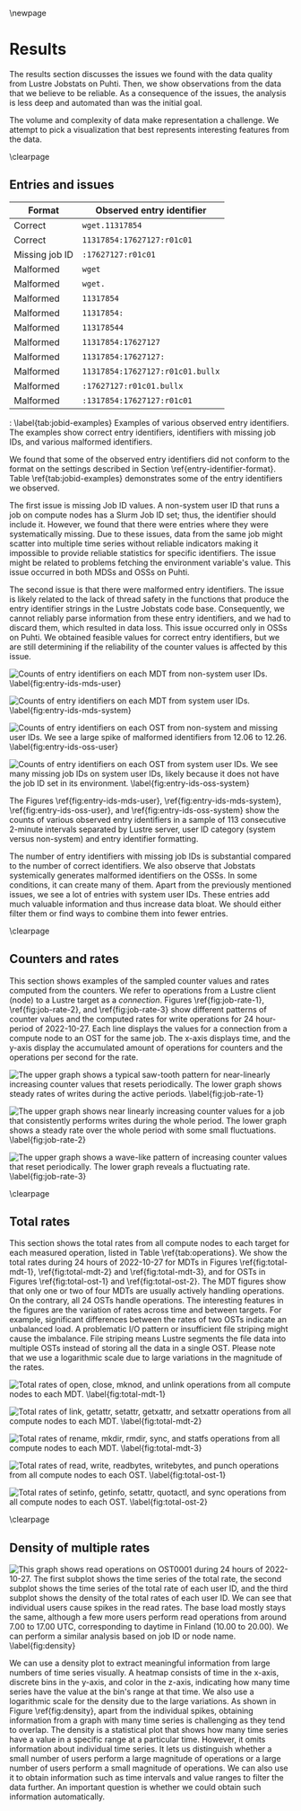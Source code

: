 \newpage

# Results
The results section discusses the issues we found with the data quality from Lustre Jobstats on Puhti.
Then, we show observations from the data that we believe to be reliable.
As a consequence of the issues, the analysis is less deep and automated than was the initial goal.

The volume and complexity of data make representation a challenge.
We attempt to pick a visualization that best represents interesting features from the data.


\clearpage

## Entries and issues

Format | Observed entry identifier
-|-
Correct | `wget.11317854`
Correct | `11317854:17627127:r01c01`
Missing job ID | `:17627127:r01c01`
Malformed | `wget`
Malformed | `wget.`
Malformed | `11317854`
Malformed | `11317854:`
Malformed | `113178544`
Malformed | `11317854:17627127`
Malformed | `11317854:17627127:`
Malformed | `11317854:17627127:r01c01.bullx`
Malformed | `:17627127:r01c01.bullx`
Malformed | `:1317854:17627127:r01c01`

: \label{tab:jobid-examples}
Examples of various observed entry identifiers.
The examples show correct entry identifiers, identifiers with missing job IDs, and various malformed identifiers.

We found that some of the observed entry identifiers did not conform to the format on the settings described in Section \ref{entry-identifier-format}.
Table \ref{tab:jobid-examples} demonstrates some of the entry identifiers we observed.

The first issue is missing Job ID values.
A non-system user ID that runs a job on compute nodes has a Slurm Job ID set; thus, the identifier should include it.
However, we found that there were entries where they were systematically missing.
Due to these issues, data from the same job might scatter into multiple time series without reliable indicators making it impossible to provide reliable statistics for specific identifiers.
The issue might be related to problems fetching the environment variable's value.
This issue occurred in both MDSs and OSSs on Puhti.

The second issue is that there were malformed entry identifiers.
The issue is likely related to the lack of thread safety in the functions that produce the entry identifier strings in the Lustre Jobstats code base.
Consequently, we cannot reliably parse information from these entry identifiers, and we had to discard them, which resulted in data loss.
This issue occurred only in OSSs on Puhti.
We obtained feasible values for correct entry identifiers, but we are still determining if the reliability of the counter values is affected by this issue.

![
Counts of entry identifiers on each MDT from non-system user IDs.
\label{fig:entry-ids-mds-user}
](figures/entry_ids_mds_user.svg)

![
Counts of entry identifiers on each MDT from system user IDs.
\label{fig:entry-ids-mds-system}
](figures/entry_ids_mds_system.svg)

![
Counts of entry identifiers on each OST from non-system and missing user IDs.
We see a large spike of malformed identifiers from 12.06 to 12.26.
\label{fig:entry-ids-oss-user}
](figures/entry_ids_oss_user.svg)

![
Counts of entry identifiers on each OST from system user IDs.
We see many missing job IDs on system user IDs, likely because it does not have the job ID set in its environment.
\label{fig:entry-ids-oss-system}
](figures/entry_ids_oss_system.svg)

The Figures \ref{fig:entry-ids-mds-user}, \ref{fig:entry-ids-mds-system}, \ref{fig:entry-ids-oss-user}, and \ref{fig:entry-ids-oss-system} show the counts of various observed entry identifiers in a sample of 113 consecutive 2-minute intervals separated by Lustre server, user ID category (system versus non-system) and entry identifier formatting.

The number of entry identifiers with missing job IDs is substantial compared to the number of correct identifiers.
We also observe that Jobstats systemically generates malformed identifiers on the OSSs.
In some conditions, it can create many of them.
Apart from the previously mentioned issues, we see a lot of entries with system user IDs.
These entries add much valuable information and thus increase data bloat.
We should either filter them or find ways to combine them into fewer entries.


\clearpage

## Counters and rates
This section shows examples of the sampled counter values and rates computed from the counters.
We refer to operations from a Lustre client (node) to a Lustre target as a *connection*.
Figures \ref{fig:job-rate-1}, \ref{fig:job-rate-2}, and \ref{fig:job-rate-3} show different patterns of counter values and the computed rates for write operations for 24 hour-period of 2022-10-27. 
Each line displays the values for a connection from a compute node to an OST for the same job.
The x-axis displays time, and the y-axis display the accumulated amount of operations for counters and the operations per second for the rate.

![
The upper graph shows a typical saw-tooth pattern for near-linearly increasing counter values that resets periodically.
The lower graph shows steady rates of writes during the active periods.
\label{fig:job-rate-1}
](figures/2022-10-27_ost_job_write_1.svg)

![
The upper graph shows near linearly increasing counter values for a job that consistently performs writes during the whole period.
The lower graph shows a steady rate over the whole period with some small fluctuations.
\label{fig:job-rate-2}
](figures/2022-10-27_ost_job_write_2.svg)

![
The upper graph shows a wave-like pattern of increasing counter values that reset periodically.
The lower graph reveals a fluctuating rate.
\label{fig:job-rate-3}
](figures/2022-10-27_ost_job_write_3.svg)


\clearpage

## Total rates
This section shows the total rates from all compute nodes to each target for each measured operation, listed in Table \ref{tab:operations}.
We show the total rates during 24 hours of 2022-10-27 for MDTs in Figures \ref{fig:total-mdt-1}, \ref{fig:total-mdt-2} and \ref{fig:total-mdt-3}, and for OSTs in Figures \ref{fig:total-ost-1} and \ref{fig:total-ost-2}.
The MDT figures show that only one or two of four MDTs are usually actively handling operations.
On the contrary, all 24 OSTs handle operations.
The interesting features in the figures are the variation of rates across time and between targets.
For example, significant differences between the rates of two OSTs indicate an unbalanced load.
A problematic I/O pattern or insufficient file striping might cause the imbalance.
File striping means Lustre segments the file data into multiple OSTs instead of storing all the data in a single OST.
Please note that we use a logarithmic scale due to large variations in the magnitude of the rates.

![Total rates of open, close, mknod, and unlink operations from all compute nodes to each MDT. \label{fig:total-mdt-1}](figures/2022-10-27_mdt_compute_1.svg)

![Total rates of link, getattr, setattr, getxattr, and setxattr operations from all compute nodes to each MDT. \label{fig:total-mdt-2}](figures/2022-10-27_mdt_compute_2.svg)

![Total rates of rename, mkdir, rmdir, sync, and statfs operations from all compute nodes to each MDT. \label{fig:total-mdt-3}](figures/2022-10-27_mdt_compute_3.svg)

![Total rates of read, write, readbytes, writebytes, and punch operations from all compute nodes to each OST. \label{fig:total-ost-1}](figures/2022-10-27_ost_compute_1.svg)

![Total rates of setinfo, getinfo, setattr, quotactl, and sync operations from all compute nodes to each OST. \label{fig:total-ost-2}](figures/2022-10-27_ost_compute_2.svg)


\clearpage

## Density of multiple rates
![This graph shows read operations on OST0001 during 24 hours of 2022-10-27.
The first subplot shows the time series of the total rate, the second subplot shows the time series of the total rate of each user ID, and the third subplot shows the density of the total rates of each user ID.
We can see that individual users cause spikes in the read rates.
The base load mostly stays the same, although a few more users perform read operations from around 7.00 to 17.00 UTC, corresponding to daytime in Finland (10.00 to 20.00).
We can perform a similar analysis based on job ID or node name.
\label{fig:density}](figures/2022-10-27_ost0001_compute_read.svg)

We can use a density plot to extract meaningful information from large numbers of time series visually.
A heatmap consists of time in the x-axis, discrete bins in the y-axis, and color in the z-axis, indicating how many time series have the value at the bin's range at that time.
We also use a logarithmic scale for the density due to the large variations.
As shown in Figure \ref{fig:density}, apart from the individual spikes, obtaining information from a graph with many time series is challenging as they tend to overlap.
The density is a statistical plot that shows how many time series have a value in a specific range at a particular time. 
However, it omits information about individual time series.
It lets us distinguish whether a small number of users perform a large magnitude of operations or a large number of users perform a small magnitude of operations.
We can also use it to obtain information such as time intervals and value ranges to filter the data further.
An important question is whether we could obtain such information automatically.

